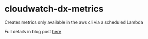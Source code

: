 # cloudwatch-dx-metrics

Creates metrics only available in the aws cli via a scheduled Lambda

Full details in blog post [here](https://sjramblings.io/supercharge-your-aws-cloudwatch-metrics-with-lambda-powertools)

